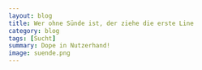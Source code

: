 ```yaml
---
layout: blog
title: Wer ohne Sünde ist, der ziehe die erste Line
category: blog
tags: [Sucht]  
summary: Dope in Nutzerhand!
image: suende.png
---
```

